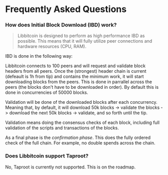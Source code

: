 # Frequently Asked Questions

### How does Initial Block Download (IBD) work?

> Libbitcoin is designed to perform as high performance IBD as possible. This means that it will fully utilize peer connections and hardware resources (CPU, RAM).

IBD is done in the following way:

Libbitcoin connects to 100 peers and will request and validate block headers from all peers. Once the (strongest) header chain is current (defeault is 1h from tip) and contains the minimum work, it will start downloading blocks from the peers. This is done in parrallel across the peers (the blocks don't have to be downloaded in order). By default this is done in concurrencies of 50000 blocks.

Validation will be done of the downloaded blocks after each concurrency. Meaning that, by default, it will download 50k blocks -> validate the blocks -> download the next 50k blocks -> validate, and so forth until the tip.

Validation means doing the consensus checks of each block, including full validation of the scripts and transactions of the blocks.

As a final phase is the _confirmation phase_.
This does the fully ordered check of the full chain. For example, no double spends across the chain.

### Does Libbitcoin support Taproot?

No, Taproot is currently not supported.
This is on the roadmap.

